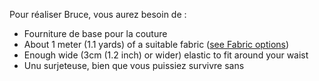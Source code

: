Pour réaliser Bruce, vous aurez besoin de :

- Fourniture de base pour la couture
- About 1 meter (1.1 yards) of a suitable fabric ([see Fabric options](/docs/patterns/bruce/fabric/))
- Enough wide (3cm (1.2 inch) or wider) elastic to fit around your waist
- Unu surjeteuse, bien que vous puissiez survivre sans
